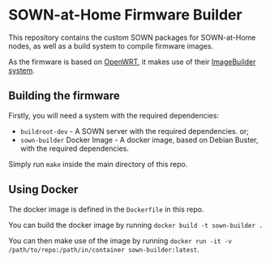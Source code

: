 # SOWN-at-Home Firmware Builder

This repository contains the custom SOWN packages for SOWN-at-Home nodes, as well as a build system to compile firmware images.

As the firmware is based on [OpenWRT](https://openwrt.org/), it makes use of their [ImageBuilder system](https://openwrt.org/docs/guide-user/additional-software/imagebuilder).

## Building the firmware

Firstly, you will need a system with the required dependencies:

- `buildroot-dev` - A SOWN server with the required dependencies. or;
- `sown-builder` Docker Image - A docker image, based on Debian Buster, with the required dependencies.

Simply run `make` inside the main directory of this repo.

## Using Docker

The docker image is defined in the `Dockerfile` in this repo.

You can build the docker image by running `docker build -t sown-builder .`

You can then make use of the image by running `docker run -it -v /path/to/repo:/path/in/container sown-builder:latest`.
